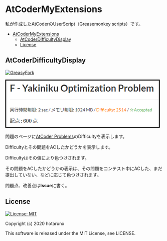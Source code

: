 # AtCoderMyExtensions

私が作成したAtCoderのUserScript（Greasemonkey scripts）です。

* [AtCoderMyExtensions](#atcodermyextensions)
  * [AtCoderDifficultyDisplay](#atcoderdifficultydisplay)
  * [License](#license)

## AtCoderDifficultyDisplay

[![GreasyFork](https://img.shields.io/badge/GreasyFork-install-orange)](https://greasyfork.org/ja/scripts/397185-atcoderdifficultydisplay)

![AtCoderDifficultyDisplay](AtCoderDifficultyDisplay.png)

問題のページに[AtCoder Problems](https://kenkoooo.com/atcoder/)のDifficultyを表示します。

Difficultyとその問題をACしたかどうかを表示します。

Difficultyはその値により色つけされます。

その問題をACしたかどうかの表示は、その問題をコンテスト中にACした、まだ提出していない、などに応じて色つけされます。

問題点、改善点は**Issue**に書く。

## License

[![License: MIT](https://img.shields.io/badge/License-MIT-blue.svg)](https://opensource.org/licenses/MIT)

Copyright (c) 2020 hotarunx

This software is released under the MIT License, see LICENSE.
